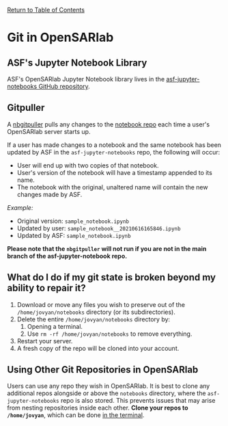 [Return to Table of Contents](../user.md)

# Git in OpenSARlab

## ASF's Jupyter Notebook Library
ASF's OpenSARlab Jupyter Notebook library lives in the 
[asf-jupyter-notebooks GitHub repository](https://github.com/asfadmin/asf-jupyter-notebooks).

## Gitpuller

A [nbgitpuller](https://jupyterhub.github.io/nbgitpuller/) pulls any changes to the [notebook repo](https://github.com/ASFOpenSARlab/opensarlab-notebooks) each time a user's OpenSARlab server starts up. 

If a user has made changes to a notebook and the same notebook has been updated by ASF in the `asf-jupyter-notebooks` repo, the following will occur:

- User will end up with two copies of that notebook.
- User's version of the notebook will have a timestamp appended to its name. 
- The notebook with the original, unaltered name will contain the new changes made by ASF.

*Example:*    

- Original version: `sample_notebook.ipynb`
- Updated by user: `sample_notebook__20210616165846.ipynb`
- Updated by ASF: `sample_notebook.ipynb`

__Please note that the `nbgitpuller` will not run if you are not in the main branch of the asf-jupyter-notebook repo.__

<!--  So is this saying that if one file is missing from remote then none of the files from remote will be pulled? Thus removing one remote file will sabotage the whole thing? -->

## What do I do if my git state is broken beyond my ability to repair it?

1. Download or move any files you wish to preserve out of the ```/home/jovyan/notebooks``` directory (or its subdirectories).
1. Delete the entire `/home/jovyan/notebooks` directory by:
    1. Opening a terminal.
    1. Use `rm -rf /home/jovyan/notebooks` to remove everything.
1. Restart your server.
1. A fresh copy of the repo will be cloned into your account.

## Using Other Git Repositories in OpenSARlab
Users can use any repo they wish in OpenSARlab. It is best to clone any additional repos alongside or above the `notebooks` directory, where the `asf-jupyter-notebooks` repo is also stored. This prevents issues that may arise from nesting repositories inside each other. **Clone your repos to `/home/jovyan`**, which can be done [in the terminal](OpenSARlab_terminal.md).